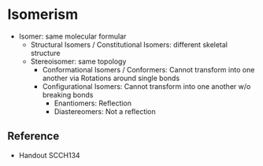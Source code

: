 # Isomerism

* Isomer: same molecular formular
  * Structural Isomers / Constitutional Isomers: different skeletal structure
  * Stereoisomer: same topology
    * Conformational Isomers / Conformers: Cannot transform into one another via Rotations around single bonds
    * Configurational Isomers: Cannot transform into one another w/o breaking bonds
      * Enantiomers: Reflection
      * Diastereomers: Not a reflection

## Reference

* Handout SCCH134
